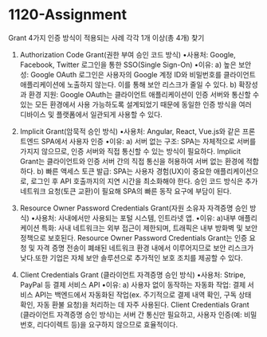 # 1120-Assignment
Grant 4가지 인증 방식이 적용되는 사례 각각 1개 이상(총 4개) 찾기

1. Authorization Code Grant(권한 부여 승인 코드 방식)
   •사용처: Google, Facebook, Twitter 로그인을 통한 SSO(Single Sign-On)
   •이유:
   a) 높은 보안성: Google OAuth 로그인은 사용자의 Google 계정 ID와 비밀번호를 클라이언트 애플리케이션에 노출하지 않는다. 이를 통해 보안 리스크가 줄일 수 있다.
   b) 확장성과 환경 지원: Google OAuth는 클라이언트 애플리케이션이 인증 서버와 통신할 수 있는 모든 환경에서 사용 가능하도록 설계되었기 때문에 동일한 인증 방식을 여러 디바이스 및 플랫폼에서 일관되게 사용할 수 있다.
   
2. Implicit Grant(암묵적 승인 방식)
   •사용처:  Angular, React, Vue.js와 같은 프론트엔드 SPA에서 사용자 인증
   •이유:
   a) 서버 없는 구조: SPA는 자체적으로 서버를 가지지 않으므로, 인증 서버와 직접 통신할 수 있는 방식이 필요하다. Implicit Grant는 클라이언트와 인증 서버 간의 직접 통신을 허용하여 서버 없는 환경에 적합하다.
   b) 빠른 액세스 토큰 발급: SPA는 사용자 경험(UX)이 중요한 애플리케이션으로, 로그인 후 API 호출까지의 지연 시간을 최소화해야 한다. 승인 코드 방식은 추가 네트워크 요청(토큰 교환)이 필요해 SPA의 빠른 동작 요구에 부담이 된다.

3. Resource Owner Password Credentials Grant(자원 소유자 자격증명 승인 방식)
   •사용처: 사내에서만 사용되는 포털 시스템, 인트라넷 앱.
   •이유:
   a)내부 애플리케이션 특화: 사내 네트워크는 외부 접근이 제한되며, 트래픽은 내부 방화벽 및 보안 정책으로 보호된다. Resource Owner Password Credentials Grant는 인증 요청 및 자격 증명 전송이 폐쇄된 네트워크 환경 내에서 이루어지므로 보안 리스크가 낮다.또한 기업은 자체 보안 솔루션으로 추가적인 보호 조치를 제공할 수 있다.
6. Client Credentials Grant (클라이언트 자격증명 승인 방식)
   •사용처: Stripe, PayPal 등 결제 서비스 API
   •이유:
   a) 사용자 없이 동작하는 자동화 작업: 결제 서비스 API는 백엔드에서 자동화된 작업(ex. 주기적으로 결제 내역 확인, 구독 상태 확인, 자동 환불 요청)을 처리하는 데 자주 사용된다. Client Credentials Grant (클라이언트 자격증명 승인 방식)는 서버 간 통신만 필요하고, 사용자 인증(예: 비밀번호, 리다이렉트 등)을 요구하지 않으므로 효율적이다.
